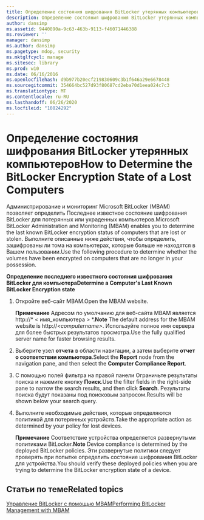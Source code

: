 ```yaml
---
title: Определение состояния шифрования BitLocker утерянных компьютеров
description: Определение состояния шифрования BitLocker утерянных компьютеров
author: dansimp
ms.assetid: 9440890a-9c63-463b-9113-f46071446388
ms.reviewer: ''
manager: dansimp
ms.author: dansimp
ms.pagetype: mdop, security
ms.mktglfcycl: manage
ms.sitesec: library
ms.prod: w10
ms.date: 06/16/2016
ms.openlocfilehash: d9b977b20ecf219830609c3b1f646a29e6678448
ms.sourcegitcommit: 354664bc527d93f80687cd2eba70d1eea024c7c3
ms.translationtype: MT
ms.contentlocale: ru-RU
ms.lasthandoff: 06/26/2020
ms.locfileid: "10824292"
---
```

# <span data-ttu-id="0037d-103">Определение состояния шифрования BitLocker утерянных компьютеров</span><span class="sxs-lookup"><span data-stu-id="0037d-103">How to Determine the BitLocker Encryption State of a Lost Computers</span></span>


<span data-ttu-id="0037d-104">Администрирование и мониторинг Microsoft BitLocker (MBAM) позволяет определить Последнее известное состояние шифрования BitLocker для потерянных или украденных компьютеров.</span><span class="sxs-lookup"><span data-stu-id="0037d-104">Microsoft BitLocker Administration and Monitoring (MBAM) enables you to determine the last known BitLocker encryption status of computers that are lost or stolen.</span></span> <span data-ttu-id="0037d-105">Выполните описанные ниже действия, чтобы определить, зашифрованы ли тома на компьютерах, которые больше не находятся в Вашем пользовании.</span><span class="sxs-lookup"><span data-stu-id="0037d-105">Use the following procedure to determine whether the volumes have been encrypted on computers that are no longer in your possession.</span></span>

**<span data-ttu-id="0037d-106">Определение последнего известного состояния шифрования BitLocker для компьютера</span><span class="sxs-lookup"><span data-stu-id="0037d-106">Determine a Computer's Last Known BitLocker Encryption state</span></span>**

1.  <span data-ttu-id="0037d-107">Откройте веб-сайт MBAM.</span><span class="sxs-lookup"><span data-stu-id="0037d-107">Open the MBAM website.</span></span>

    <span data-ttu-id="0037d-108">**Примечание**  Адресом по умолчанию для веб-сайта MBAM является http://\* &lt; имя_компьютера &gt; \*.</span><span class="sxs-lookup"><span data-stu-id="0037d-108">**Note** The default address for the MBAM website is http://*&lt;computername&gt;*.</span></span> <span data-ttu-id="0037d-109">Используйте полное имя сервера для более быстрых результатов просмотра.</span><span class="sxs-lookup"><span data-stu-id="0037d-109">Use the fully qualified server name for faster browsing results.</span></span>

     

2.  <span data-ttu-id="0037d-110">Выберите узел **отчета** в области навигации, а затем выберите **отчет о соответствии компьютера**.</span><span class="sxs-lookup"><span data-stu-id="0037d-110">Select the **Report** node from the navigation pane, and then select the **Computer Compliance Report**.</span></span>

3.  <span data-ttu-id="0037d-111">С помощью полей фильтра на правой панели Ограничьте результаты поиска и нажмите кнопку **Поиск**.</span><span class="sxs-lookup"><span data-stu-id="0037d-111">Use the filter fields in the right-side pane to narrow the search results, and then click **Search**.</span></span> <span data-ttu-id="0037d-112">Результаты поиска будут показаны под поисковым запросом.</span><span class="sxs-lookup"><span data-stu-id="0037d-112">Results will be shown below your search query.</span></span>

4.  <span data-ttu-id="0037d-113">Выполните необходимые действия, которые определяются политикой для потерянных устройств.</span><span class="sxs-lookup"><span data-stu-id="0037d-113">Take the appropriate action as determined by your policy for lost devices.</span></span>

    <span data-ttu-id="0037d-114">**Примечание**  Соответствие устройства определяется развернутыми политиками BitLocker.</span><span class="sxs-lookup"><span data-stu-id="0037d-114">**Note** Device compliance is determined by the deployed BitLocker policies.</span></span> <span data-ttu-id="0037d-115">Эти развернутые политики следует проверять при попытке определить состояние шифрования BitLocker для устройства.</span><span class="sxs-lookup"><span data-stu-id="0037d-115">You should verify these deployed policies when you are trying to determine the BitLocker encryption state of a device.</span></span>

     

## <span data-ttu-id="0037d-116">Статьи по теме</span><span class="sxs-lookup"><span data-stu-id="0037d-116">Related topics</span></span>


[<span data-ttu-id="0037d-117">Управление BitLocker с помощью MBAM</span><span class="sxs-lookup"><span data-stu-id="0037d-117">Performing BitLocker Management with MBAM</span></span>](performing-bitlocker-management-with-mbam.md)

 

 





